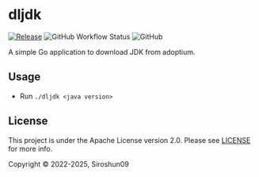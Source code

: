 # dljdk

[![Release](https://img.shields.io/github/release/Siroshun09/dljdk)](https://github.com/Siroshun09/dljdk/releases/latest)
![GitHub Workflow Status](https://img.shields.io/github/actions/workflow/status/Siroshun09/dljdk/ci.yml?branch=master)
![GitHub](https://img.shields.io/github/license/Siroshun09/dljdk)

A simple Go application to download JDK from adoptium.

## Usage

- Run `./dljdk <java version>`

## License

This project is under the Apache License version 2.0. Please see [LICENSE](LICENSE) for more info.

Copyright © 2022-2025, Siroshun09
